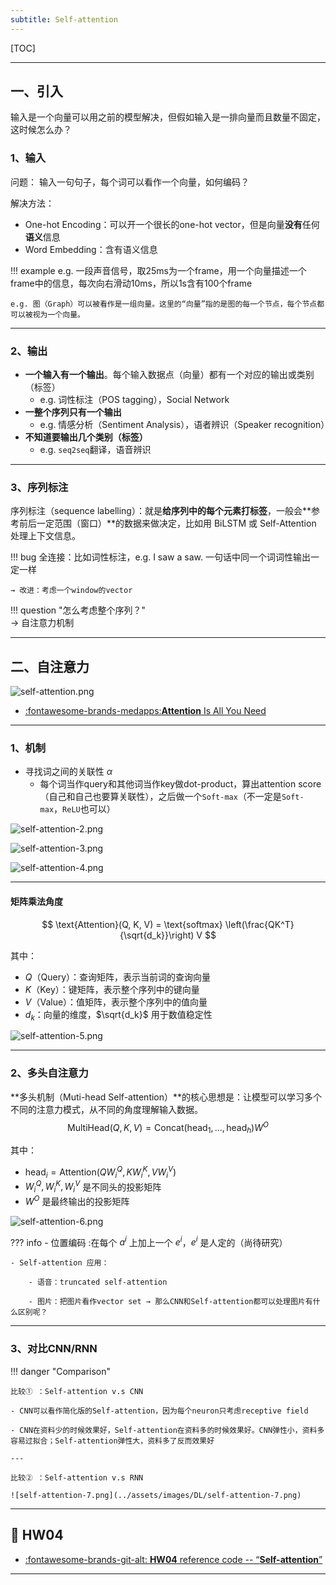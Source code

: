 ```yaml
---
subtitle: Self-attention
---
```


[TOC]

---

## 一、引入

输入是一个向量可以用之前的模型解决，但假如输入是一排向量而且数量不固定，这时候怎么办？

### 1、输入

问题： 输入一句句子，每个词可以看作一个向量，如何编码？

解决方法：

- One-hot Encoding：可以开一个很长的one-hot vector，但是向量**没有**任何**语义**信息
- Word Embedding：含有语义信息

!!! example
    e.g. 一段声音信号，取25ms为一个frame，用一个向量描述一个frame中的信息，每次向右滑动10ms，所以1s含有100个frame
    
    e.g. 图（Graph）可以被看作是一组向量。这里的“向量”指的是图的每一个节点，每个节点都可以被视为一个向量。

---

### 2、输出

- **一个输入有一个输出**。每个输入数据点（向量）都有一个对应的输出或类别（标签）
    - e.g. 词性标注（POS tagging），Social Network
- **一整个序列只有一个输出**
    - e.g. 情感分析（Sentiment Analysis），语者辨识（Speaker  recognition）
- **不知道要输出几个类别（标签）**
    - e.g. `seq2seq`翻译，语音辨识

---

### 3、序列标注

序列标注（sequence labelling）：就是**给序列中的每个元素打标签**，一般会**参考前后一定范围（窗口）**的数据来做决定，比如用 BiLSTM 或 Self-Attention 处理上下文信息。

!!! bug
    全连接：比如词性标注，e.g. I saw a saw. 一句话中同一个词词性输出一定一样

    → 改进：考虑一个window的vector

!!! question "怎么考虑整个序列？"  
    → 自注意力机制

---

## 二、自注意力

![self-attention.png](../assets/images/DL/self-attention.png)

<div class="grid cards" markdown>

- [:fontawesome-brands-medapps:__Attention__ Is All You Need](https://arxiv.org/abs/1706.03762)

</div>


---

### 1、机制

- 寻找词之间的关联性 $\alpha$
    - 每个词当作query和其他词当作key做dot-product，算出attention score（自己和自己也要算关联性），之后做一个`Soft-max`（不一定是`Soft-max`，`ReLU`也可以）

![self-attention-2.png](../assets/images/DL/self-attention-2.png)

![self-attention-3.png](../assets/images/DL/self-attention-3.png)

![self-attention-4.png](../assets/images/DL/self-attention-4.png)

---

#### 矩阵乘法角度

$$
\text{Attention}(Q, K, V) = \text{softmax} \left(\frac{QK^T}{\sqrt{d_k}}\right) V
$$

其中：

- $Q$（Query）：查询矩阵，表示当前词的查询向量
- $K$（Key）：键矩阵，表示整个序列中的键向量
- $V$（Value）：值矩阵，表示整个序列中的值向量
- $d_k$：向量的维度，$\sqrt{d_k}$ 用于数值稳定性

![self-attention-5.png](../assets/images/DL/self-attention-5.png)

---

### 2、多头自注意力

**多头机制（Muti-head Self-attention）**的核心思想是：让模型可以学习多个不同的注意力模式，从不同的角度理解输入数据。
$$
\text{MultiHead}(Q, K, V) = \text{Concat}(\text{head}_1, \dots, \text{head}_h) W^O
$$


其中：

- $\text{head}_i = \text{Attention}(QW_i^Q, KW_i^K, VW_i^V)$
- $W_i^Q, W_i^K, W_i^V$ 是不同头的投影矩阵
- $W^O$ 是最终输出的投影矩阵

![self-attention-6.png](../assets/images/DL/self-attention-6.png)


??? info
    - 位置编码 :在每个 $a^i$ 上加上一个 $e^i$，$e^i$ 是人定的（尚待研究）
    
    - Self-attention 应用：
    
        - 语音：truncated self-attention

        - 图片：把图片看作vector set → 那么CNN和Self-attention都可以处理图片有什么区别呢？
---

### 3、对比CNN/RNN

!!! danger "Comparison"

    比较① ：Self-attention v.s CNN
        
    - CNN可以看作简化版的Self-attention，因为每个neuron只考虑receptive field

    - CNN在资料少的时候效果好，Self-attention在资料多的时候效果好。CNN弹性小，资料多容易过拟合；Self-attention弹性大，资料多了反而效果好
    
    ---
    
    比较② ：Self-attention v.s RNN

    ![self-attention-7.png](../assets/images/DL/self-attention-7.png)

---

## 🌟 HW04

<div class="grid cards" markdown>

- [:fontawesome-brands-git-alt: __HW04__ reference code -- “__Self-attention__”](https://github.com/Gerard-Devlin/NTU-EE5184/tree/main/HW04)

</div>

---